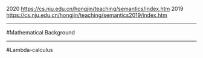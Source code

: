 2020
https://cs.nju.edu.cn/hongjin/teaching/semantics/index.htm
2019
https://cs.nju.edu.cn/hongjin/teaching/semantics2019/index.htm

*****
#Mathematical Background
***
#Lambda-calculus 